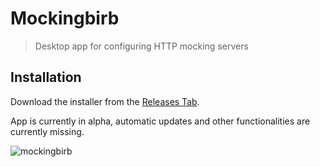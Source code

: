 # Mockingbirb

> Desktop app for configuring HTTP mocking servers

## Installation

Download the installer from the [Releases Tab](https://github.com/lukasbach/mockingbirb/releases/latest).

App is currently in alpha, automatic updates and other functionalities are currently missing.

![mockingbirb](https://user-images.githubusercontent.com/4140121/114112411-a5fd4c80-98dc-11eb-8705-802f0682af34.gif)
